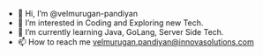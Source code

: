 - 👋 Hi, I’m @velmurugan-pandiyan
- 👀 I’m interested in Coding and Exploring new Tech.
- 🌱 I’m currently learning Java, GoLang, Server Side Tech.
- 📫 How to reach me velmurugan.pandiyan@innovasolutions.com

<!---
velmurugan-pandiyan/velmurugan-pandiyan is a ✨ special ✨ repository because its `README.md` (this file) appears on your GitHub profile.
You can click the Preview link to take a look at your changes.
--->
